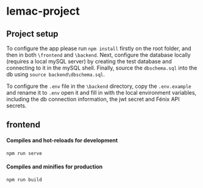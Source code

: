 # lemac-project

## Project setup

To configure the app please run `npm install` firstly on the root folder, and then in both `\frontend` and `\backend`.
Next, configure the database locally (requires a local mySQL server) by creating the test database and connecting to it in the mySQL shell. Finally, source the `dbschema.sql` into the db using `source backend\dbschema.sql`.

To configure the `.env` file in the `\backend` directory, copy the `.env.example` and rename it to `.env` open it and fill in with the local environment variables, including the db connection information, the jwt secret and Fénix API secrets.

## frontend

#### Compiles and hot-reloads for development

```
npm run serve
```

#### Compiles and minifies for production

```
npm run build
```
